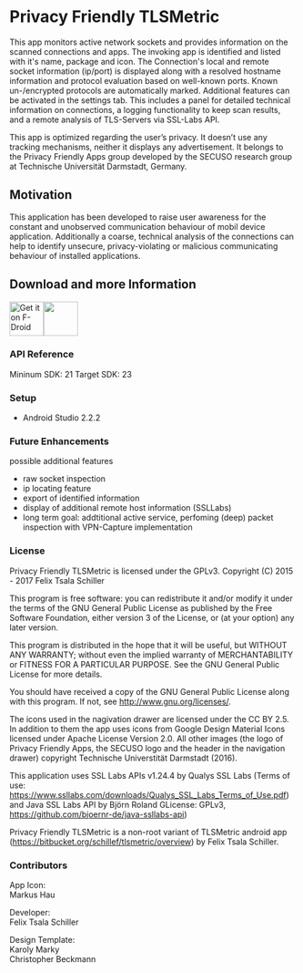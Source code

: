 # Privacy Friendly TLSMetric #

This app monitors active network sockets and provides information on the scanned connections and apps. The invoking app is identified and listed with it's name, package and icon. The Connection's local and remote socket information (ip/port) is displayed along with a resolved hostname information and protocol evaluation based on well-known ports. Known un-/encrypted protocols are automatically marked. Additional features can be activated in the settings tab. This includes a panel for detailed technical information on connections, a logging functionality to keep scan results, and a remote analysis of TLS-Servers via SSL-Labs API.

This app is optimized regarding the user’s privacy. It doesn’t use any tracking mechanisms, neither it displays any advertisement. It belongs to the Privacy Friendly Apps group developed by the SECUSO research group at Technische Universität Darmstadt, Germany.

## Motivation ##
This application has been developed to raise user awareness for the constant and unobserved communication behaviour of mobil device application. Additionally a coarse, technical analysis of the connections can help to identify unsecure, privacy-violating or malicious communicating behaviour of installed applications.

## Download and more Information ##

[<img src="https://f-droid.org/badge/get-it-on.png" alt="Get it on F-Droid" height="60">](https://f-droid.org/app/org.secuso.privacyfriendlynetmonitor)<a href="https://play.google.com/store/apps/details?id=org.secuso.privacyfriendlynetmonitorapp"><img src="https://play.google.com/intl/en_us/badges/images/generic/en_badge_web_generic.png" height="60"></a>

### API Reference ###
Mininum SDK: 21 Target SDK: 23 

### Setup ###
* Android Studio 2.2.2

### Future Enhancements ###
possible additional features
- raw socket inspection
- ip locating feature
- export of identified information
- display of additional remote host information (SSLLabs)
- long term goal: addtitional active service, perfoming (deep) packet inspection with VPN-Capture implementation

### License ###

Privacy Friendly TLSMetric is licensed under the GPLv3. Copyright (C) 2015 - 2017 Felix Tsala Schiller

This program is free software: you can redistribute it and/or modify it under the terms of the GNU General Public License as published by the Free Software Foundation, either version 3 of the License, or (at your option) any later version.

This program is distributed in the hope that it will be useful, but WITHOUT ANY WARRANTY; without even the implied warranty of MERCHANTABILITY or FITNESS FOR A PARTICULAR PURPOSE. See the GNU General Public License for more details.

You should have received a copy of the GNU General Public License along with this program. If not, see http://www.gnu.org/licenses/.

The icons used in the nagivation drawer are licensed under the CC BY 2.5. In addition to them the app uses icons from Google Design Material Icons licensed under Apache License Version 2.0. All other images (the logo of Privacy Friendly Apps, the SECUSO logo and the header in the navigation drawer) copyright Technische Universtität Darmstadt (2016).

This application uses SSL Labs APIs v1.24.4 by Qualys SSL Labs (Terms of use: https://www.ssllabs.com/downloads/Qualys_SSL_Labs_Terms_of_Use.pdf) and  Java SSL Labs API by Björn Roland GLicense: GPLv3, https://github.com/bjoernr-de/java-ssllabs-api)

Privacy Friendly TLSMetric is a non-root variant of TLSMetric android app (https://bitbucket.org/schillef/tlsmetric/overview) by Felix Tsala Schiller.

### Contributors ###

App Icon:</br>
Markus Hau

Developer:</br>
Felix Tsala Schiller

Design Template:</br>
Karoly Marky </br>
Christopher Beckmann




